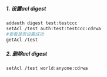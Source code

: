 ##### 1. 设置acl digest
```sh
addauth digest test:testccc
setAcl /test auth:test:testccc:cdrwa
#查看是否设置成功
getAcl /test
```

##### 2. 删除acl digest
```sh
setAcl /test world:anyone:cdrwa
```
